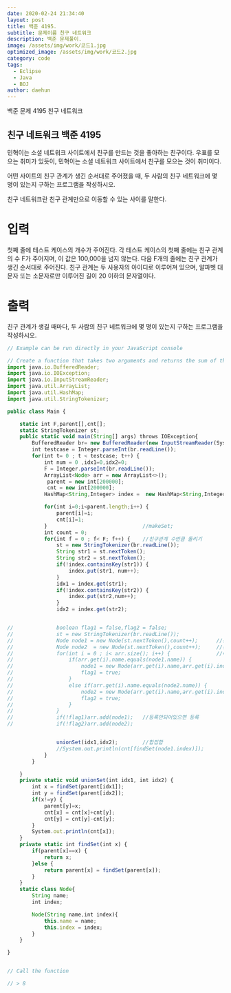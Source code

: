 ```yaml
---
date: 2020-02-24 21:34:40
layout: post
title: 백준 4195.
subtitle: 문제이름 친구 네트워크
description: 백준 문제풀이.
image: /assets/img/work/코드1.jpg
optimized_image: /assets/img/work/코드2.jpg
category: code
tags:
  - Eclipse
  - Java
  - BOJ
author: daehun
---
```


백준 문제 4195 친구 네트워크

## 친구 네트워크 백준 4195

민혁이는 소셜 네트워크 사이트에서 친구를 만드는 것을 좋아하는 친구이다. 우표를 모으는 취미가 있듯이, 민혁이는 소셜 네트워크 사이트에서 친구를 모으는 것이 취미이다.

어떤 사이트의 친구 관계가 생긴 순서대로 주어졌을 때, 두 사람의 친구 네트워크에 몇 명이 있는지 구하는 프로그램을 작성하시오.

친구 네트워크란 친구 관계만으로 이동할 수 있는 사이를 말한다.

# 입력

첫째 줄에 테스트 케이스의 개수가 주어진다. 각 테스트 케이스의 첫째 줄에는 친구 관계의 수 F가 주어지며, 이 값은 100,000을 넘지 않는다. 다음 F개의 줄에는 친구 관계가 생긴 순서대로 주어진다. 친구 관계는 두 사용자의 아이디로 이루어져 있으며, 알파벳 대문자 또는 소문자로만 이루어진 길이 20 이하의 문자열이다.

# 출력

친구 관계가 생길 때마다, 두 사람의 친구 네트워크에 몇 명이 있는지 구하는 프로그램을 작성하시오.

```js
// Example can be run directly in your JavaScript console

// Create a function that takes two arguments and returns the sum of those arguments
import java.io.BufferedReader;
import java.io.IOException;
import java.io.InputStreamReader;
import java.util.ArrayList;
import java.util.HashMap;
import java.util.StringTokenizer;

public class Main {

	static int F,parent[],cnt[];
	static StringTokenizer st;
	public static void main(String[] args) throws IOException{
		BufferedReader br= new BufferedReader(new InputStreamReader(System.in));
		int testcase = Integer.parseInt(br.readLine());
		for(int t= 0 ; t < testcase; t++) {
			int num = 0 ,idx1=0,idx2=0;
			F = Integer.parseInt(br.readLine());
			ArrayList<Node> arr = new ArrayList<>();
			 parent = new int[200000];
			 cnt = new int[200000];
			HashMap<String,Integer> index =  new HashMap<String,Integer>();

			for(int i=0;i<parent.length;i++) {
				parent[i]=i;
				cnt[i]=1;
			}								//makeSet;
			int count = 0;
			for(int f = 0 ; f< F; f++) {	//친구관계 수만큼 돌리기
				st = new StringTokenizer(br.readLine());
				String str1 = st.nextToken();
				String str2 = st.nextToken();
				if(!index.containsKey(str1)) {
					index.put(str1, num++);
				}
				idx1 = index.get(str1);
				if(!index.containsKey(str2)) {
					index.put(str2,num++);
				}
				idx2 = index.get(str2);


//				boolean flag1 = false,flag2 = false;
//				st = new StringTokenizer(br.readLine());
//				Node node1 = new Node(st.nextToken(),count++);		//친구 1번
//				Node node2  = new Node(st.nextToken(),count++);		//친구 2번
//				for(int i = 0 ; i< arr.size(); i++) {				//어레이에 이미 등록되어있는 사람인지 확인
//					if(arr.get(i).name.equals(node1.name)) {
//						node1 = new Node(arr.get(i).name,arr.get(i).index);
//						flag1 = true;
//					}
//					else if(arr.get(i).name.equals(node2.name)) {
//						node2 = new Node(arr.get(i).name,arr.get(i).index);
//						flag2 = true;
//					}
//				}
//				if(!flag1)arr.add(node1);	//등록안되어있으면 등록
//				if(!flag2)arr.add(node2);


				unionSet(idx1,idx2);		//합집합
				//System.out.println(cnt[findSet(node1.index)]);
			}
		}

	}
	private static void unionSet(int idx1, int idx2) {
		int x = findSet(parent[idx1]);
		int y = findSet(parent[idx2]);
		if(x!=y) {
			parent[y]=x;
			cnt[x] = cnt[x]+cnt[y];
			cnt[y] = cnt[y]-cnt[y];
		}
		System.out.println(cnt[x]);
	}
	private static int findSet(int x) {
		if(parent[x]==x) {
			return x;
		}else {
			return parent[x] = findSet(parent[x]);
		}
	}
	static class Node{
		String name;
		int index;

		Node(String name,int index){
			this.name = name;
			this.index = index;
		}
	}

}


// Call the function

// > 8
```
